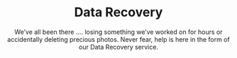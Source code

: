 ---
sort_key: 5
layout: "sku"
id: data-recovery-hour
title: "Data Recovery"
heading: "Data Recovery"
subtitle: "We’ve all been there …. losing something we’ve worked on for hours or accidentally deleting precious photos. Never fear, help is here in the form of our Data Recovery service."
category: "Data Recovery"
category_description: "Services to recover data from storage media."
features:
 - feature: "Assess whether the drive is suitable for recovery. If not, you will not be charged for the service" - feature: "Attempt to recover data on one (1) drive" - feature: "Review your current backup solution and make recommendations to avoid further data loss" - feature: "Advise on how to access recovered files and assess if files are corrupt, if required"
price: "99"
unit: "hour"
australia_only: "Yes"
---